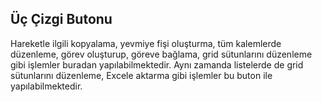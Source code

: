 ## Üç Çizgi Butonu
Hareketle ilgili kopyalama, yevmiye fişi oluşturma, tüm kalemlerde düzenleme, görev oluşturup, göreve bağlama, grid sütunlarını düzenleme gibi işlemler buradan yapılabilmektedir. Aynı zamanda listelerde de grid sütunlarını düzenleme, Excele aktarma gibi işlemler bu buton ile yapılabilmektedir. 
